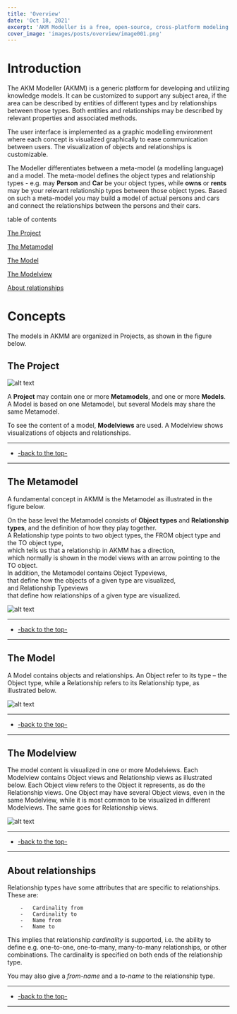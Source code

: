```yaml
---
title: 'Overview'
date: 'Oct 18, 2021'
excerpt: 'AKM Modeller is a free, open-source, cross-platform modeling tool. It is based on the AKM Modeller Core, which includes model and metamodel definitions, and a graphical user interface.'
cover_image: 'images/posts/overview/image001.png'
---
```


# Introduction

The AKM Modeller (AKMM) is a generic platform for developing and utilizing knowledge models. 
It can be customized to support any subject area, if the area can be described by entities of different types and by relationships between those types. Both entities and relationships may be described by relevant properties and associated methods.

The user interface is implemented as a graphic modelling environment where each concept is visualized graphically to ease communication between users. The visualization of objects and relationships is customizable.

The Modeller differentiates between a meta-model (a modelling language) and a model. 
The meta-model defines the object types and relationship types - e.g. may <b>Person</b> and <b>Car</b> be your object types, 
while <b>owns</b> or <b>rents</b> may be your relevant relationship types between those object types. 
Based on such a meta-model you may build a model of actual persons and cars and connect the relationships between the persons and their cars.

table of contents

[The Project](#the-project)

[The Metamodel](#the-metamodel)

[The Model](#the-model)

[The Modelview](#the-modelview)

[About relationships](#about-relationships)


# Concepts

The models in AKMM are organized in Projects, as shown in the figure below.

## The Project

![alt text](/images/posts/overview/image001.png)

A <b>Project</b> may contain one or more <b>Metamodels</b>, and one or more <b>Models</b>. 
A Model is based on one Metamodel, but several Models may share the same Metamodel. 

To see the content of a model, <b>Modelviews</b> are used. A Modelview shows visualizations of objects and relationships.

---
 - [-back to the top-](#introduction)
---

## The Metamodel

A fundamental concept in AKMM is the Metamodel as illustrated in the figure below.

On the base level the Metamodel consists of <b>Object types</b> and <b>Relationship types</b>, 
and the definition of how they play together. <br>
A Relationship type points to two object types, 
the FROM object type and the TO object type, <br>
which tells us that a relationship in AKMM has a direction, <br> 
which normally is shown in the model views with an arrow pointing to the TO object. <br>
In addition, 
the Metamodel contains Object Typeviews, <br>
that define how the objects of a given type are visualized, <br>
and Relationship Typeviews <br>
that define how relationships of a given type are visualized.

![alt text](/images/posts/overview/image002.png)

---
 - [-back to the top-](#introduction)
---


## The Model

A Model contains objects and relationships. An Object refer to its type – the Object type, while a Relationship refers to its Relationship type, as illustrated below. 

![alt text](/images/posts/overview/image003.png)

---
 - [-back to the top-](#introduction)
---

## The Modelview

The model content is visualized in one or more Modelviews. Each Modelview contains Object
views and Relationship views as illustrated below. Each Object view refers to the Object it
represents, as do the Relationship views.
One Object may have several Object views, even in the same Modelview, while it is most
common to be visualized in different Modelviews. The same goes for Relationship views.

![alt text](/images/posts/overview/image004.png)

---
 - [-back to the top-](#introduction)
---
 
## About relationships

Relationship types have some attributes that are specific to relationships.
These are:

        -	Cardinality from
        -	Cardinality to
        -	Name from
        -	Name to

This implies that relationship *cardinality* is supported, i.e. the ability to define e.g. one-to-one, one-to-many, many-to-many relationships, or other combinations. The cardinality is specified on both ends of the relationship type.

You may also give a *from-name* and a *to-name* to the relationship type.

---
 - [-back to the top-](#introduction)
---

